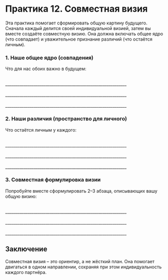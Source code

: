 # Практика 12. Совместная визия

Эта практика помогает сформировать общую картину будущего. Сначала каждый делится своей индивидуальной визией, затем вы вместе создаёте совместную визию. Она должна включать общее ядро (что совпадает) и уважительное признание различий (что остаётся личным).

### 1. Наше общее ядро (совпадения)

Что для нас обоих важно в будущем:

<br/>
____________________________________________________________
<br/><br/>
____________________________________________________________
<br/><br/>
____________________________________________________________

### 2. Наши различия (пространство для личного)

Что остаётся личным у каждого:

<br/>
____________________________________________________________
<br/><br/>
____________________________________________________________
<br/><br/>
____________________________________________________________

### 3. Совместная формулировка визии

Попробуйте вместе сформулировать 2–3 абзаца, описывающих вашу общую визию:

<br/>
____________________________________________________________
<br/><br/>
____________________________________________________________
<br/><br/>
____________________________________________________________

## Заключение

Совместная визия – это ориентир, а не жёсткий план. Она помогает двигаться в одном направлении, сохраняя при этом индивидуальность каждого партнёра.

<div style="page-break-after: always;"></div>